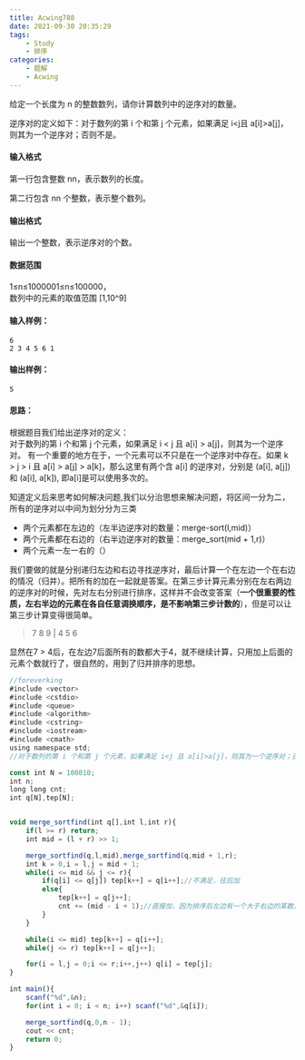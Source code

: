 ```yaml
---
title: Acwing788
date: 2021-09-30 20:35:29
tags: 
    - Study
    - 排序
categories: 
    - 题解
    - Acwing
---
```

给定一个长度为 n 的整数数列，请你计算数列中的逆序对的数量。

逆序对的定义如下：对于数列的第 i 个和第 j 个元素，如果满足 i<j且 a[i]>a[j]，则其为一个逆序对；否则不是。

#### 输入格式

第一行包含整数 nn，表示数列的长度。

第二行包含 nn 个整数，表示整个数列。

#### 输出格式

输出一个整数，表示逆序对的个数。

#### 数据范围

1≤n≤1000001≤n≤100000，\
数列中的元素的取值范围 [1,10^9]

#### 输入样例：

```
6
2 3 4 5 6 1
```

#### 输出样例：

```
5
```
#### 思路：
根据题目我们给出逆序对的定义：  
对于数列的第 i 个和第 j 个元素，如果满足 i < j 且 a[i] > a[j]，则其为一个逆序对。
有一个重要的地方在于，一个元素可以不只是在一个逆序对中存在。如果 k > j > i 且 a[i] > a[j] > a[k]，那么这里有两个含 a[i] 的逆序对，分别是 (a[i], a[j]) 和 (a[i], a[k]), 即a[i]是可以使用多次的。

知道定义后来思考如何解决问题,我们以分治思想来解决问题，将区间一分为二，所有的逆序对以中间为划分分为三类
- 两个元素都在左边的（左半边逆序对的数量：merge-sort(l,mid)）
- 两个元素都在右边的（右半边逆序对的数量：merge_sort(mid + 1,r)）
- 两个元素一左一右的（）

我们要做的就是分别递归左边和右边寻找逆序对，最后计算一个在左边一个在右边的情况（归并）。把所有的加在一起就是答案。在第三步计算元素分别在左右两边的逆序对的时候，先对左右分别进行排序，这样并不会改变答案（**一个很重要的性质，左右半边的元素在各自任意调换顺序，是不影响第三步计数的**），但是可以让第三步计算变得很简单。
> 7 8 9 | 4 5 6 

显然在7 > 4后，在左边7后面所有的数都大于4，就不继续计算，只用加上后面的元素个数就行了，很自然的，用到了归并排序的思想。


```js
//foreverking
#include <vector>
#include <cstdio>
#include <queue>
#include <algorithm>
#include <cstring>
#include <iostream>
#include <cmath>
using namespace std;
//对于数列的第 i 个和第 j 个元素，如果满足 i<j 且 a[i]>a[j]，则其为一个逆序对；否则不是。

const int N = 100010;
int n;
long long cnt;
int q[N],tep[N];


void merge_sortfind(int q[],int l,int r){
    if(l >= r) return;
    int mid = (l + r) >> 1;

    merge_sortfind(q,l,mid),merge_sortfind(q,mid + 1,r);
    int k = 0,i = l,j = mid + 1;
    while(i <= mid && j <= r){
        if(q[i] <= q[j]) tep[k++] = q[i++];//不满足，往后加
        else{
            tep[k++] = q[j++];
            cnt += (mid - i + 1);//直接加，因为排序后左边有一个大于右边的某数，那么此数后面所有都大于右边的某数
        }
    }

    while(i <= mid) tep[k++] = q[i++];
    while(j <= r) tep[k++] = q[j++];

    for(i = l,j = 0;i <= r;i++,j++) q[i] = tep[j];
}

int main(){
    scanf("%d",&n);
    for(int i = 0; i < n; i++) scanf("%d",&q[i]);

    merge_sortfind(q,0,n - 1);
    cout << cnt;
    return 0;
}
```